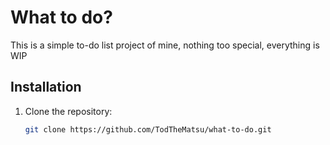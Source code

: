 # What to do?

This is a simple to-do list project of mine, nothing too special, everything is WIP

## Installation

1. Clone the repository:
   ```bash
   git clone https://github.com/TodTheMatsu/what-to-do.git
   ```
